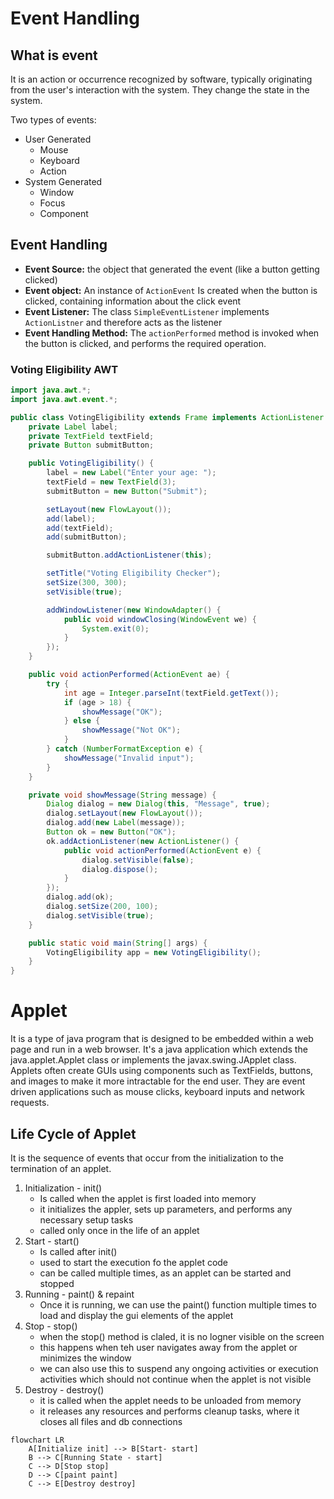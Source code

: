 # Event Handling
## What is event
It is an action or occurrence recognized by software, typically originating from the user's interaction with the system. They change the state in the system.

Two types of events:
- User Generated
	- Mouse
	- Keyboard
	- Action
- System Generated
	- Window
	- Focus
	- Component

## Event Handling
- **Event Source:** the object that generated the event (like a button getting clicked)
- **Event object:** An instance of `ActionEvent` Is created when the button is clicked, containing information about the click event
- **Event Listener:** The class `SimpleEventListener` implements `ActionListner` and therefore acts as the listener
- **Event Handling Method:** The `actionPerformed` method is invoked when the button is clicked, and performs the required operation.


### Voting Eligibility AWT

```Java
import java.awt.*;
import java.awt.event.*;

public class VotingEligibility extends Frame implements ActionListener {
    private Label label;
    private TextField textField;
    private Button submitButton;

    public VotingEligibility() {
        label = new Label("Enter your age: ");
        textField = new TextField(3);
        submitButton = new Button("Submit");

        setLayout(new FlowLayout());
        add(label);
        add(textField);
        add(submitButton);

        submitButton.addActionListener(this);

        setTitle("Voting Eligibility Checker");
        setSize(300, 300);
        setVisible(true);

        addWindowListener(new WindowAdapter() {
            public void windowClosing(WindowEvent we) {
                System.exit(0);
            }
        });
    }

    public void actionPerformed(ActionEvent ae) {
        try {
            int age = Integer.parseInt(textField.getText());
            if (age > 18) {
                showMessage("OK");
            } else {
                showMessage("Not OK");
            }
        } catch (NumberFormatException e) {
            showMessage("Invalid input");
        }
    }

    private void showMessage(String message) {
        Dialog dialog = new Dialog(this, "Message", true);
        dialog.setLayout(new FlowLayout());
        dialog.add(new Label(message));
        Button ok = new Button("OK");
        ok.addActionListener(new ActionListener() {
            public void actionPerformed(ActionEvent e) {
                dialog.setVisible(false);
                dialog.dispose();
            }
        });
        dialog.add(ok);
        dialog.setSize(200, 100);
        dialog.setVisible(true);
    }

    public static void main(String[] args) {
        VotingEligibility app = new VotingEligibility();
    }
}

```

# Applet
It is a type of java program that is designed to be embedded within a web page and run in a web browser. It's a java application which extends the java.applet.Applet class or implements the javax.swing.JApplet class.
Applets often create GUIs using components such as TextFields, buttons, and images to make it more intractable for the end user.
They are event driven applications such as mouse clicks, keyboard inputs and network requests.

## Life Cycle of Applet
It is the sequence of events that occur from the initialization to the termination of an applet.

1. Initialization - init()
	- Is called when the applet is first loaded into memory
	- it initializes the appler, sets up parameters, and performs any necessary setup tasks
	- called only once in the life of an applet
2. Start - start()
	- Is called after init()
	- used to start the execution fo the applet code
	- can be called multiple times, as an applet can be started and stopped
3. Running - paint() & repaint
	- Once it is running, we can use the paint() function multiple times to load and display the gui elements of the applet
4. Stop - stop()
	- when the stop() method is claled, it is no logner visible on the screen
	- this happens when teh user navigates away from the applet or minimizes the window
	- we can also use this to suspend any ongoing activities or execution activities which should not continue when the applet is not visible
5. Destroy - destroy()
	- it is called when the applet needs to be unloaded from memory
	- it releases any resources and performs cleanup tasks, where it closes all files and db connections

```mermaid
flowchart LR
    A[Initialize init] --> B[Start- start]
    B --> C[Running State - start]
    C --> D[Stop stop]
    D --> C[paint paint]
    C --> E[Destroy destroy]
```


